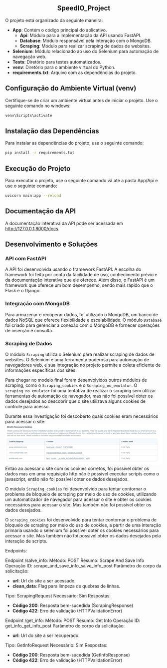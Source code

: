 <br></br>
<h2><center>SpeedIO_Project</center></h2>

O projeto está organizado da seguinte maneira:

- **App**: Contém o código principal do aplicativo.
  - **Api**: Módulo para a implementação da API usando FastAPI.
  - **Database**: Módulo responsável pela interação com o MongoDB.
  - **Scraping**: Módulo para realizar scraping de dados de websites.
- **Selenium**: Módulo relacionado ao uso do Selenium para automação de navegação web.
- **Tests**: Diretório para testes automatizados.
- **venv**: Diretório para o ambiente virtual do Python.
- **requirements.txt**: Arquivo com as dependências do projeto.

## Configuração do Ambiente Virtual (venv)
Certifique-se de criar um ambiente virtual antes de iniciar o projeto. Use o seguinte comando no windows:

```bash
venv\Scripts\activate
```

## Instalação das Dependências
Para instalar as dependências do projeto, use o seguinte comando:

```bash
pip install -r requirements.txt
```

## Execução do Projeto
Para executar o projeto, use o seguinte comando vá até a pasta App/Api e use o seguinte comando:

```bash
uvicorn main:app --reload
```

## Documentação da API
A documentação interativa da API pode ser acessada em http://127.0.0.1:8000/docs.

## Desenvolvimento e Soluções
### API com FastAPI

A API foi desenvolvida usando o framework FastAPI. A escolha do framework foi feita por conta da facilidade de uso, conhecimento prévio e da documentação interativa que ele oferece. Além disso, o FastAPI é um framework que oferece um bom desempenho, sendo mais rápido que o Flask e o Django.

### Integração com MongoDB

Para armazenar e recuperar dados, foi utilizado o MongoDB, um banco de dados NoSQL que oferece flexibilidade e escalabilidade. O módulo `Database` foi criado para gerenciar a conexão com o MongoDB e fornecer operações de inserção e consulta.

### Scraping de Dados

O módulo `Scraping` utiliza o Selenium para realizar scraping de dados de websites. O Selenium é uma ferramenta poderosa para automação de navegadores web, e sua integração no projeto permite a coleta eficiente de informações específicas dos sites.

Para chegar no modelo final foram desenvolvidos outros módulos de scraping, como o `Scraping_cookies` e o `Scraping_no_emulator`. O `scraping_no_emulator` foi uma tentativa de realizar o scraping sem utilizar ferramentas de automação de navegador, mas não foi possível obter os dados desejados ao descobrir que o site utilizava alguns cookies de controle para acesso.

Durante essa investigação foi descoberto quais cookies eram necessários para acessar o site:![Alt text](image.png)
Então ao acessar o site com os cookies corretos, foi possível obter os dados mas em uma requisição http não é possível executar scripts como o javascript, então não foi possível obter os dados desejados.

O módulo `Scraping_cookies` foi desenvolvido para tentar contornar o problema de bloqueio de scraping por meio do uso de cookies, utilizando um automatizador de navegador para acessar o site e obter os cookies necessários para acessar o site. Mas também não foi possível obter os dados desejados.


O `scraping_cookies` foi desenvolvido para tentar contornar o problema de bloqueio de scraping por meio do uso de cookies, a partir de uma interação primaria usando o selenium foi possível obter os cookies necessários para acessar o site. Mas também não foi possível obter os dados desejados pela interação de scripts.

Endpoints:

Endpoint /salve_info:
Método: POST
Resumo: Scrape And Save Info
Operação ID: scrape_and_save_info_salve_info_post
Parâmetro do corpo da solicitação: 
- **url**: Url do site a ser acessado.
- **clean_data**: Flag para limpeza de quebras de linhas.

Tipo: ScrapingRequest
Necessário: Sim
Respostas:
- **Código 200**: Resposta bem-sucedida (ScrapingResponse)
- **Código 422**: Erro de validação (HTTPValidationError)

Endpoint /get_info:
Método: POST
Resumo: Get Info
Operação ID: get_info_get_info_post
Parâmetro do corpo da solicitação:
- **url**: Url do site a ser recuperado.

Tipo: GetInfoRequest
Necessário: Sim
Respostas:
- **Código 200**: Resposta bem-sucedida (GetInfoResponse)
- **Código 422**: Erro de validação (HTTPValidationError)


